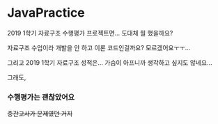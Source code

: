 # JavaPractice

2019 1학기 자료구조 수행평가 프로젝트면... 도대체 뭘 했을까요?

자료구조 수업이라 개발을 안 하고 이론 코드인걸까요? 모르겠어요ㅜㅜ...

그리고 2019 1학기 자료구조 성적은... 가슴이 아프니까 생각하고 싶지도 않네요...

그래도,

### 수행평가는 괜찮았어요

~~중간고사가 문제였던 거지~~
